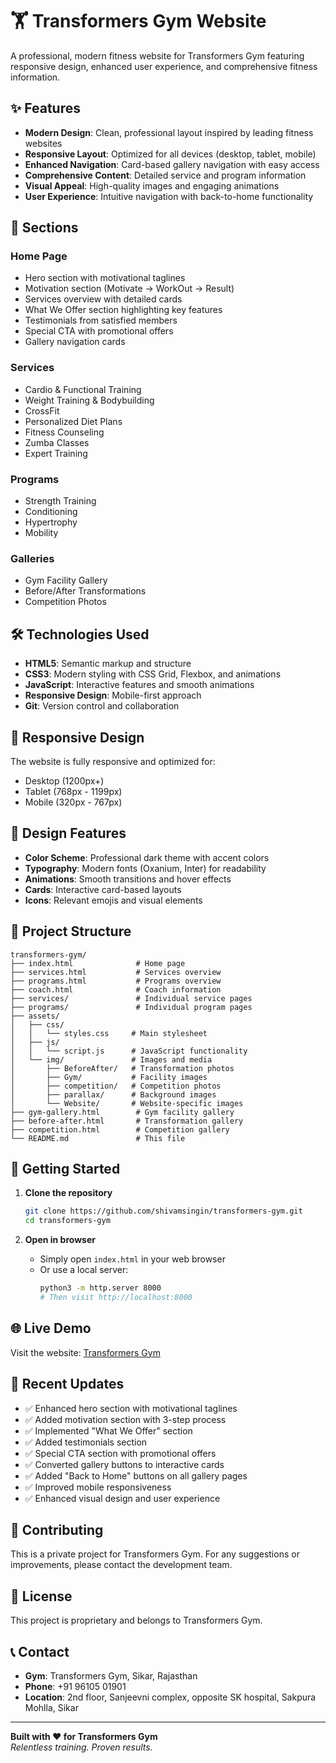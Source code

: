 # 🏋️ Transformers Gym Website

A professional, modern fitness website for Transformers Gym featuring responsive design, enhanced user experience, and comprehensive fitness information.

## ✨ Features

- **Modern Design**: Clean, professional layout inspired by leading fitness websites
- **Responsive Layout**: Optimized for all devices (desktop, tablet, mobile)
- **Enhanced Navigation**: Card-based gallery navigation with easy access
- **Comprehensive Content**: Detailed service and program information
- **Visual Appeal**: High-quality images and engaging animations
- **User Experience**: Intuitive navigation with back-to-home functionality

## 🚀 Sections

### Home Page
- Hero section with motivational taglines
- Motivation section (Motivate → WorkOut → Result)
- Services overview with detailed cards
- What We Offer section highlighting key features
- Testimonials from satisfied members
- Special CTA with promotional offers
- Gallery navigation cards

### Services
- Cardio & Functional Training
- Weight Training & Bodybuilding
- CrossFit
- Personalized Diet Plans
- Fitness Counseling
- Zumba Classes
- Expert Training

### Programs
- Strength Training
- Conditioning
- Hypertrophy
- Mobility

### Galleries
- Gym Facility Gallery
- Before/After Transformations
- Competition Photos

## 🛠️ Technologies Used

- **HTML5**: Semantic markup and structure
- **CSS3**: Modern styling with CSS Grid, Flexbox, and animations
- **JavaScript**: Interactive features and smooth animations
- **Responsive Design**: Mobile-first approach
- **Git**: Version control and collaboration

## 📱 Responsive Design

The website is fully responsive and optimized for:
- Desktop (1200px+)
- Tablet (768px - 1199px)
- Mobile (320px - 767px)

## 🎨 Design Features

- **Color Scheme**: Professional dark theme with accent colors
- **Typography**: Modern fonts (Oxanium, Inter) for readability
- **Animations**: Smooth transitions and hover effects
- **Cards**: Interactive card-based layouts
- **Icons**: Relevant emojis and visual elements

## 📁 Project Structure

```
transformers-gym/
├── index.html              # Home page
├── services.html           # Services overview
├── programs.html           # Programs overview
├── coach.html              # Coach information
├── services/               # Individual service pages
├── programs/               # Individual program pages
├── assets/
│   ├── css/
│   │   └── styles.css     # Main stylesheet
│   ├── js/
│   │   └── script.js      # JavaScript functionality
│   └── img/               # Images and media
│       ├── BeforeAfter/   # Transformation photos
│       ├── Gym/           # Facility images
│       ├── competition/   # Competition photos
│       ├── parallax/      # Background images
│       └── Website/       # Website-specific images
├── gym-gallery.html        # Gym facility gallery
├── before-after.html       # Transformation gallery
├── competition.html        # Competition gallery
└── README.md               # This file
```

## 🚀 Getting Started

1. **Clone the repository**
   ```bash
   git clone https://github.com/shivamsingin/transformers-gym.git
   cd transformers-gym
   ```

2. **Open in browser**
   - Simply open `index.html` in your web browser
   - Or use a local server:
     ```bash
     python3 -m http.server 8000
     # Then visit http://localhost:8000
     ```

## 🌐 Live Demo

Visit the website: [Transformers Gym](https://shivamsingin.github.io/transformers-gym/)

## 📝 Recent Updates

- ✅ Enhanced hero section with motivational taglines
- ✅ Added motivation section with 3-step process
- ✅ Implemented "What We Offer" section
- ✅ Added testimonials section
- ✅ Special CTA section with promotional offers
- ✅ Converted gallery buttons to interactive cards
- ✅ Added "Back to Home" buttons on all gallery pages
- ✅ Improved mobile responsiveness
- ✅ Enhanced visual design and user experience

## 🤝 Contributing

This is a private project for Transformers Gym. For any suggestions or improvements, please contact the development team.

## 📄 License

This project is proprietary and belongs to Transformers Gym.

## 📞 Contact

- **Gym**: Transformers Gym, Sikar, Rajasthan
- **Phone**: +91 96105 01901
- **Location**: 2nd floor, Sanjeevni complex, opposite SK hospital, Sakpura Mohlla, Sikar

---

**Built with ❤️ for Transformers Gym**  
*Relentless training. Proven results.*
